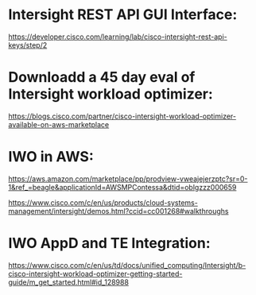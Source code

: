 Intersight REST API GUI Interface:
==============
https://developer.cisco.com/learning/lab/cisco-intersight-rest-api-keys/step/2

Downloadd a 45 day eval of Intersight workload optimizer:
==========================
https://blogs.cisco.com/partner/cisco-intersight-workload-optimizer-available-on-aws-marketplace

IWO in AWS:
==========
https://aws.amazon.com/marketplace/pp/prodview-vweajejerzptc?sr=0-1&ref_=beagle&applicationId=AWSMPContessa&dtid=oblgzzz000659


https://www.cisco.com/c/en/us/products/cloud-systems-management/intersight/demos.html?ccid=cc001268#walkthroughs

IWO AppD and TE Integration:
=================
https://www.cisco.com/c/en/us/td/docs/unified_computing/Intersight/b-cisco-intersight-workload-optimizer-getting-started-guide/m_get_started.html#id_128988


